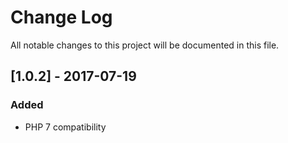 # Change Log
All notable changes to this project will be documented in this file.

## [1.0.2] - 2017-07-19

### Added
- PHP 7 compatibility
